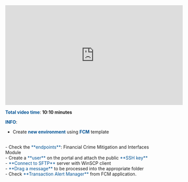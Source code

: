 <html>
 <body>
<iframe width="560" height="315" src="https://www.youtube.com/embed/_tCMzw4NVFg" frameborder="0" allow="accelerometer; autoplay; encrypted-media; gyroscope; picture-in-picture" allowfullscreen></iframe>
 </body>
</html>


<br>

<span style="color:#005294">**Total video time**</span>: **10:10 minutes**
<br>

<span style="color:#005294">**INFO**</span>:
<br>
 - Create <span style="color:#005294">**new environment**</span> using <span style="color:#005294">**FCM**</span> template
 <br>
 - Check the <span style="color:#005294">**endpoints**</span>: Financial Crime Mitigation and Interfaces Module
 <br>
 - Create a <span style="color:#005294">**user**</span> on the portal and attach the public <span style="color:#005294">**SSH key**</span>
 <br>
 - <span style="color:#005294">**Connect to SFTP**</span> server with WinSCP client
 <br>
 - <span style="color:#005294">**Drag a message**</span> to be processed into the appropriate folder
 <br>
 - Check <span style="color:#005294">**Transaction Alert Manager**</span> from FCM application.




